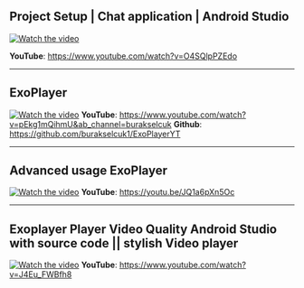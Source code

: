 ## Project Setup | Chat application | Android Studio
  [![Watch the video](https://img.youtube.com/vi/O4SQlpPZEdo/0.jpg)](https://www.youtube.com/watch?v=O4SQlpPZEdo)
  
  **YouTube**: https://www.youtube.com/watch?v=O4SQlpPZEdo

---

## ExoPlayer
  [![Watch the video](https://img.youtube.com/vi/pEkg1mQihmU/0.jpg)](https://www.youtube.com/watch?v=pEkg1mQihmU)
  **YouTube**: https://www.youtube.com/watch?v=pEkg1mQihmU&ab_channel=burakselcuk
  **Github**: https://github.com/burakselcuk1/ExoPlayerYT

---

## Advanced usage ExoPlayer
  [![Watch the video](https://img.youtube.com/vi/JQ1a6pXn5Oc/0.jpg)](https://youtu.be/JQ1a6pXn5Oc)
  **YouTube**: https://youtu.be/JQ1a6pXn5Oc

---

## Exoplayer Player Video Quality Android Studio with source code || stylish Video player
  [![Watch the video](https://img.youtube.com/vi/J4Eu_FWBfh8/0.jpg)](https://youtu.be/J4Eu_FWBfh8)
  **YouTube**: https://www.youtube.com/watch?v=J4Eu_FWBfh8
